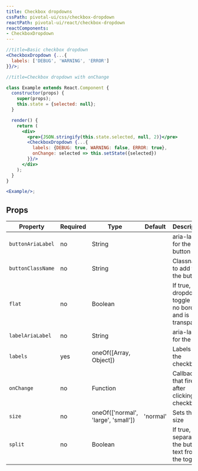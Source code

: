```yaml
---
title: Checkbox dropdowns
cssPath: pivotal-ui/css/checkbox-dropdown
reactPath: pivotal-ui/react/checkbox-dropdown
reactComponents:
- CheckboxDropdown
---
```


```jsx
//title=Basic checkbox dropdown
<CheckboxDropdown {...{
  labels: ['DEBUG', 'WARNING', 'ERROR']
}}/>;
```

```jsx
//title=Checkbox dropdown with onChange

class Example extends React.Component {
  constructor(props) {
    super(props);
    this.state = {selected: null};
  }

  render() {
    return (
      <div>
        <pre>{JSON.stringify(this.state.selected, null, 2)}</pre>
        <CheckboxDropdown {...{
          labels: {DEBUG: true, WARNING: false, ERROR: true},
          onChange: selected => this.setState({selected})
        }}/>
      </div>
    );
  }
}

<Example/>;
```

## Props

Property          | Required | Type                                | Default        | Description
------------------|----------|-------------------------------------|----------------|------------
`buttonAriaLabel` | no       | String                              |                | aria-label for the button
`buttonClassName` | no       | String                              |                | Classname to add to the button
`flat`            | no       | Boolean                             |                | If true, dropdown toggle has no borders and is transparent
`labelAriaLabel`  | no       | String                              |                | aria-label for the label
`labels`          | yes      | oneOf([Array, Object])              |                | Labels for the checkboxes
`onChange`        | no       | Function                            |                | Callback that fires after clicking a checkbox
`size`            | no       | oneOf(['normal', 'large', 'small']) | 'normal'       | Sets the size
`split`           | no       | Boolean                             |                | If true, separates the button text from the toggle
